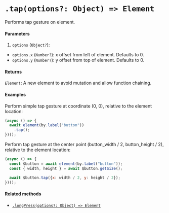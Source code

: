 # `.tap(options?: Object) => Element`

Performs tap gesture on element.

#### Parameters

1. `options` (`Object?`):
  - `options.x` (`Number?`): x offset from left of element. Defaults to 0.
  - `options.y` (`Number?`): y offset from top of element. Defaults to 0.

#### Returns

`Element`: A new element to avoid mutation and allow function chaining.

#### Examples

Perform simple tap gesture at coordinate (0, 0), relative to the element location:

```javascript
(async () => {
  await element(by.label("button"))
    .tap();
})();
```

Perform tap gesture at the center point (button_width / 2, button_height / 2), relative to the element location:

```javascript
(async () => {
  const $button = await element(by.label("button"));
  const { width, height } = await $button.getSize();

  await $button.tap({x: width / 2, y: height / 2});
})();
```

#### Related methods

- [`.longPress(options?: Object) => Element`](./longPress.md)
